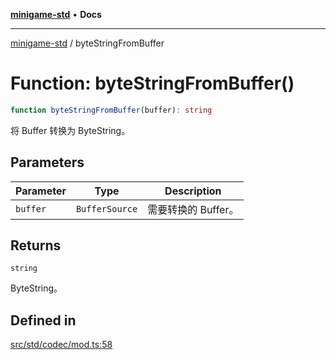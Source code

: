[**minigame-std**](../README.md) • **Docs**

***

[minigame-std](../README.md) / byteStringFromBuffer

# Function: byteStringFromBuffer()

```ts
function byteStringFromBuffer(buffer): string
```

将 Buffer 转换为 ByteString。

## Parameters

| Parameter | Type | Description |
| ------ | ------ | ------ |
| `buffer` | `BufferSource` | 需要转换的 Buffer。 |

## Returns

`string`

ByteString。

## Defined in

[src/std/codec/mod.ts:58](https://github.com/JiangJie/minigame-std/blob/0b3f4c24a764d15c8d4cfbfab659d3f6c53dfd93/src/std/codec/mod.ts#L58)
